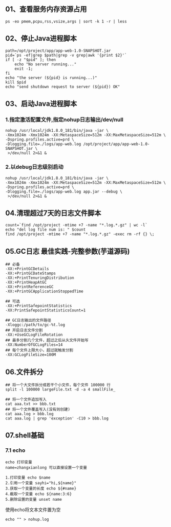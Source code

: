 ## 01、查看服务内存资源占用
````shell script
ps -eo pmem,pcpu,rss,vsize,args | sort -k 1 -r | less
````
## 02、停止Java进程脚本
````shell script
path=/opt/project/app/app-web-1.0-SNAPSHOT.jar
pid=`ps -ef|grep $path|grep -v grep|awk '{print $2}'`
if [ -z "$pid" ]; then
    echo "No server running..."
    exit -1;
fi
echo "the server (${pid} is running...)"
kill $pid
echo "send shutdown request to server (${pid}) OK"
````

## 03、启动Java进程脚本
### 1.指定激活配置文件,指定nohup日志输出/dev/null
````shell script
nohup /usr/local/jdk1.8.0_181/bin/java -jar \
-Xmx1024m -Xmx1024m -XX:MetaspaceSize=512m -XX:MaxMetaspaceSize=512m \
-Dspring.profiles.active=prd \
-Dlogging.file=./logs/app-web.log /opt/project/app/app-web-1.0-SNAPSHOT.jar \
 >/dev/null 2>&1 &
````

### 2.以debug日志级别启动
````shell script
nohup /usr/local/jdk1.8.0_181/bin/java -jar \
-Xmx1024m -Xmx1024m -XX:MetaspaceSize=512m -XX:MaxMetaspaceSize=512m \
-Dspring.profiles.active=prd \
-Dlogging.file=./logs/app-web.log app.jar --debug \
 >/dev/null 2>&1 &
````

## 04.清理超过7天的日志文件脚本
````shell script
count=`find /opt/project -mtime +7 -name "*.log.*.gz" | wc -l`
echo "del log file num is: " $count
find /opt/project -mtime +7 -name "*.log.*.gz" -exec rm -rf {} \;
````

## 05.GC日志 最佳实践-完整参数(芋道源码)
````shell script
## 必备
-XX:+PrintGCDetails
-XX:+PrintGCDateStamps
-XX:+PrintTenuringDistribution
-XX:+PrintHeapAtGC
-XX:+PrintReferenceGC
-XX:+PrintGCApplicationStoppedTime

## 可选
-XX:+PrintSafepointStatistics
-XX:PrintSafepointStatisticsCount=1

## GC日志输出的文件路径
-Xloggc:/path/to/gc-%t.log
## 开启日志文件分割
-XX:+UseGCLogFileRotation
## 最多分割几个文件，超过之后从头文件开始写
-XX:NumberOfGCLogFiles=14
## 每个文件上限大小，超过就触发分割
-XX:GCLogFileSize=100M
````

## 06.文件拆分
````shell script
## 将一个大文件拆分成若干个小文件，每个文件 100000 行
split -l 100000 largeFile.txt -d -a 4 smallFile_

## 将一个文件追加写入
cat aaa.txt >> bbb.txt
## 将一个文件覆盖写入(没有则创建)
cat aaa.log > bbb.log
cat aaa.log | grep 'exception' -C10 > bbb.log
````
## 07.shell基础

### 7.1 echo
````shell script
echo 打印变量
name=zhangxianlong 可以直接设置一个变量

1.打印变量 echo $name
2.引用一个变量 sayhi="hi,${name}"
3.获取一个变量的长度 echo ${#name}
4.截取一个变量 echo ${name:3:6}
5.删除设置的变量 unset name
````
使用echo将文本文件置为空
````shell script
echo "" > nohup.log
````